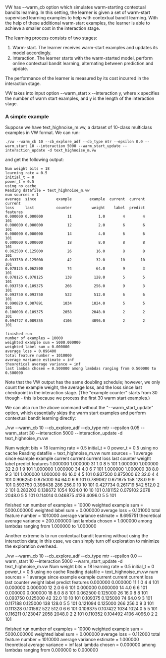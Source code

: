 VW has --warm_cb option which simulates warm-starting contextual bandits learning. In this setting, the learner is given a set of warm-start supervised learning examples to help with contextual bandit learning. With the help of these additional warm-start examples, the learner is able to achieve a smaller cost in the interaction stage.

The learning process consists of two stages:

1. Warm-start. The learner receives warm-start examples and updates its model accordingly.
2. Interaction. The learner starts with the warm-started model, perform online contextual bandit learning, alternating between prediction and update. 

The performance of the learner is measured by its cost incurred in the interaction stage.

VW takes into input option --warm_start x --interaction y, where x specifies the number of warm start examples, and y is the length of the interaction stage. 

### A simple example

Suppose we have text_highnoise_m.vw, a dataset of 10-class multiclass examples in VW format. We can run:

    ./vw --warm_cb 10 --cb_explore_adf --cb_type mtr --epsilon 0.0 --warm_start 10 --interaction 5000 --warm_start_update --interaction_update -d text_highnoise_m.vw

and get the following output:

    Num weight bits = 18
    learning rate = 0.5
    initial_t = 0
    power_t = 0.5
    using no cache
    Reading datafile = text_highnoise_m.vw
    num sources = 1
    average  since         example        example  current  current  current
    loss     last          counter         weight    label  predict features
    0.000000 0.000000           11            1.0        4        4      101
    0.000000 0.000000           12            2.0        6        6      101
    0.000000 0.000000           14            4.0        6        6      101
    0.000000 0.000000           18            8.0        8        8      101
    0.062500 0.125000           26           16.0        8        8      101
    0.093750 0.125000           42           32.0       10       10      101
    0.078125 0.062500           74           64.0        9        3      101
    0.078125 0.078125          138          128.0        5        5      101
    0.093750 0.109375          266          256.0        9        3      101
    0.093750 0.093750          522          512.0        6        6      101
    0.090820 0.087891         1034         1024.0        5        5      101
    0.100098 0.109375         2058         2048.0        2        2      101
    0.094727 0.089355         4106         4096.0        2        2      101

    finished run
    number of examples = 10000
    weighted example sum = 5000.000000
    weighted label sum = 0.000000
    average loss = 0.096400
    total feature number = 1010000
    average variance estimate = inf
    theoretical average variance = inf
    last lambda chosen = 0.500000 among lambdas ranging from 0.500000 to 0.500000

Note that the VW output has the same doubling schedule; however, we only count the example weight, the average loss, and the loss since last checkpoint in the interaction stage. (The "example counter" starts from 30 though - this is because we process the first 30 warm start examples.)

We can also run the above command without the "--warm_start_update" option, which essentially skips the warm start examples and perform contextual bandit learning directly:

./vw --warm_cb 10 --cb_explore_adf --cb_type mtr --epsilon 0.05 --warm_start 30 --interaction 5000 --interaction_update -d text_highnoise_m.vw

Num weight bits = 18
learning rate = 0.5
initial_t = 0
power_t = 0.5
using no cache
Reading datafile = text_highnoise_m.vw
num sources = 1
average  since         example        example  current  current  current
loss     last          counter         weight    label  predict features
1.000000 1.000000           31            1.0        8        5      101
1.000000 1.000000           32            2.0        1        9      101
1.000000 1.000000           34            4.0        6        7      101
1.000000 1.000000           38            8.0        9        3      101
1.000000 1.000000           46           16.0        4        5      101
0.937500 0.875000           62           32.0        4        4      101
0.906250 0.875000           94           64.0        6        9      101
0.789062 0.671875          158          128.0        9        9      101
0.593750 0.398438          286          256.0       10       10      101
0.427734 0.261719          542          512.0        2        2      101
0.283203 0.138672         1054         1024.0       10       10      101
0.181152 0.079102         2078         2048.0        5        5      101
0.114014 0.046875         4126         4096.0        5        5      101

finished run
number of examples = 10000
weighted example sum = 5000.000000
weighted label sum = 0.000000
average loss = 0.101000
total feature number = 1010000
average variance estimate = 8.695751
theoretical average variance = 200.000000
last lambda chosen = 1.000000 among lambdas ranging from 1.000000 to 1.000000

Another extreme is to run contextual bandit learning without using the interaction data; in this case, we can simply turn off exploration to minimize the exploration overhead.

./vw --warm_cb 10 --cb_explore_adf --cb_type mtr --epsilon 0.0 --warm_start 10 --interaction 5000 --warm_start_update -d text_highnoise_m.vw
Num weight bits = 18
learning rate = 0.5
initial_t = 0
power_t = 0.5
using no cache
Reading datafile = text_highnoise_m.vw
num sources = 1
average  since         example        example  current  current  current
loss     last          counter         weight    label  predict features
0.000000 0.000000           11            1.0        4        4      101
0.000000 0.000000           12            2.0        6        6      101
0.000000 0.000000           14            4.0        6        6      101
0.000000 0.000000           18            8.0        8        8      101
0.062500 0.125000           26           16.0        8        8      101
0.093750 0.125000           42           32.0       10       10      101
0.109375 0.125000           74           64.0        9        3      101
0.117188 0.125000          138          128.0        5        5      101
0.121094 0.125000          266          256.0        9        3      101
0.111328 0.101562          522          512.0        6        6      101
0.109375 0.107422         1034         1024.0        5        5      101
0.116211 0.123047         2058         2048.0        2        2      101
0.110352 0.104492         4106         4096.0        2        2      101

finished run
number of examples = 10000
weighted example sum = 5000.000000
weighted label sum = 0.000000
average loss = 0.112000
total feature number = 1010000
average variance estimate = 1.000000
theoretical average variance = inf
last lambda chosen = 0.000000 among lambdas ranging from 0.000000 to 0.000000
